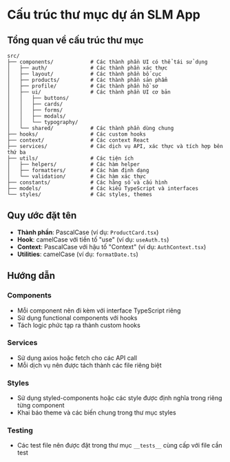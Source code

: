 # Cấu trúc thư mục dự án SLM App

## Tổng quan về cấu trúc thư mục

```
src/
├── components/            # Các thành phần UI có thể tái sử dụng
│   ├── auth/              # Các thành phần xác thực
│   ├── layout/            # Các thành phần bố cục
│   ├── products/          # Các thành phần sản phẩm
│   ├── profile/           # Các thành phần hồ sơ
│   ├── ui/                # Các thành phần UI cơ bản
│   │   ├── buttons/
│   │   ├── cards/
│   │   ├── forms/
│   │   ├── modals/
│   │   └── typography/
│   └── shared/            # Các thành phần dùng chung
├── hooks/                 # Các custom hooks
├── context/               # Các context React
├── services/              # Các dịch vụ API, xác thực và tích hợp bên thứ ba
├── utils/                 # Các tiện ích
│   ├── helpers/           # Các hàm helper
│   ├── formatters/        # Các hàm định dạng
│   └── validation/        # Các hàm xác thực
├── constants/             # Các hằng số và cấu hình
├── models/                # Các kiểu TypeScript và interfaces
└── styles/                # Các styles, themes
```

## Quy ước đặt tên

- **Thành phần**: PascalCase (ví dụ: `ProductCard.tsx`)
- **Hook**: camelCase với tiền tố "use" (ví dụ: `useAuth.ts`)
- **Context**: PascalCase với hậu tố "Context" (ví dụ: `AuthContext.tsx`)
- **Utilities**: camelCase (ví dụ: `formatDate.ts`)

## Hướng dẫn

### Components
- Mỗi component nên đi kèm với interface TypeScript riêng
- Sử dụng functional components với hooks
- Tách logic phức tạp ra thành custom hooks

### Services
- Sử dụng axios hoặc fetch cho các API call
- Mỗi dịch vụ nên được tách thành các file riêng biệt

### Styles
- Sử dụng styled-components hoặc các style được định nghĩa trong riêng từng component
- Khai báo theme và các biến chung trong thư mục styles

### Testing
- Các test file nên được đặt trong thư mục `__tests__` cùng cấp với file cần test 
